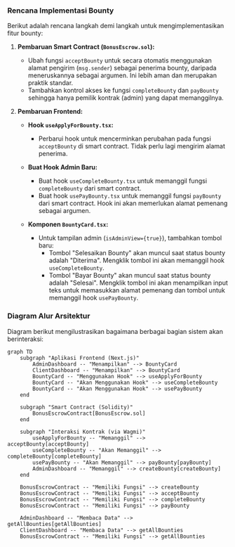 ### Rencana Implementasi Bounty

Berikut adalah rencana langkah demi langkah untuk mengimplementasikan fitur bounty:

1.  **Pembaruan Smart Contract (`BonusEscrow.sol`):**
    *   Ubah fungsi `acceptBounty` untuk secara otomatis menggunakan alamat pengirim (`msg.sender`) sebagai penerima bounty, daripada meneruskannya sebagai argumen. Ini lebih aman dan merupakan praktik standar.
    *   Tambahkan kontrol akses ke fungsi `completeBounty` dan `payBounty` sehingga hanya pemilik kontrak (admin) yang dapat memanggilnya.

2.  **Pembaruan Frontend:**

    *   **Hook `useApplyForBounty.tsx`:**
        *   Perbarui hook untuk mencerminkan perubahan pada fungsi `acceptBounty` di smart contract. Tidak perlu lagi mengirim alamat penerima.

    *   **Buat Hook Admin Baru:**
        *   Buat hook `useCompleteBounty.tsx` untuk memanggil fungsi `completeBounty` dari smart contract.
        *   Buat hook `usePayBounty.tsx` untuk memanggil fungsi `payBounty` dari smart contract. Hook ini akan memerlukan alamat pemenang sebagai argumen.

    *   **Komponen `BountyCard.tsx`:**
        *   Untuk tampilan admin (`isAdminView={true}`), tambahkan tombol baru:
            *   Tombol "Selesaikan Bounty" akan muncul saat status bounty adalah "Diterima". Mengklik tombol ini akan memanggil hook `useCompleteBounty`.
            *   Tombol "Bayar Bounty" akan muncul saat status bounty adalah "Selesai". Mengklik tombol ini akan menampilkan input teks untuk memasukkan alamat pemenang dan tombol untuk memanggil hook `usePayBounty`.

### Diagram Alur Arsitektur

Diagram berikut mengilustrasikan bagaimana berbagai bagian sistem akan berinteraksi:

```mermaid
graph TD
    subgraph "Aplikasi Frontend (Next.js)"
        AdminDashboard -- "Menampilkan" --> BountyCard
        ClientDashboard -- "Menampilkan" --> BountyCard
        BountyCard -- "Menggunakan Hook" --> useApplyForBounty
        BountyCard -- "Akan Menggunakan Hook" --> useCompleteBounty
        BountyCard -- "Akan Menggunakan Hook" --> usePayBounty
    end

    subgraph "Smart Contract (Solidity)"
        BonusEscrowContract[BonusEscrow.sol]
    end

    subgraph "Interaksi Kontrak (via Wagmi)"
        useApplyForBounty -- "Memanggil" --> acceptBounty[acceptBounty]
        useCompleteBounty -- "Akan Memanggil" --> completeBounty[completeBounty]
        usePayBounty -- "Akan Memanggil" --> payBounty[payBounty]
        AdminDashboard -- "Memanggil" --> createBounty[createBounty]
    end

    BonusEscrowContract -- "Memiliki Fungsi" --> createBounty
    BonusEscrowContract -- "Memiliki Fungsi" --> acceptBounty
    BonusEscrowContract -- "Memiliki Fungsi" --> completeBounty
    BonusEscrowContract -- "Memiliki Fungsi" --> payBounty

    AdminDashboard -- "Membaca Data" --> getAllBounties[getAllBounties]
    ClientDashboard -- "Membaca Data" --> getAllBounties
    BonusEscrowContract -- "Memiliki Fungsi" --> getAllBounties